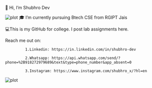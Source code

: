 👋 Hi, I’m Shubhro Dev

![plot](https://github.com/iloveai-ml/iloveai-ml/assets/167196524/3bae59a9-97e1-44f2-a9d4-e49a5c8b3174)
🎓 I’m currently pursuing Btech CSE from RGIPT Jais

💻This is my GitHub for college. I post lab assignments here.


Reach me out on: 
           
             1.Linkedin: https://in.linkedin.com/in/shubhro-dev
             
             2.Whatsapp: https://api.whatsapp.com/send/?phone=%2B918272979689&text&type=phone_number&app_absent=0
             
             3.Instagram: https://www.instagram.com/shubhro_x/?hl=en


![plot](https://github.com/iloveai-ml/iloveai-ml/assets/167196524/c1798bea-1811-48e2-a4f8-18a2aad430ee)

<!---
iloveai-ml/iloveai-ml is a ✨ special ✨ repository because its `README.md` (this file) appears on your GitHub profile.
You can click the Preview link to take a look at your changes.
--->
